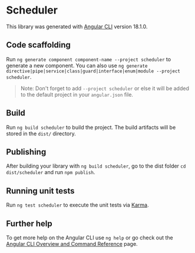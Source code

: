 # Scheduler

This library was generated with [Angular CLI](https://github.com/angular/angular-cli) version 18.1.0.

## Code scaffolding

Run `ng generate component component-name --project scheduler` to generate a new component. You can also use `ng generate directive|pipe|service|class|guard|interface|enum|module --project scheduler`.
> Note: Don't forget to add `--project scheduler` or else it will be added to the default project in your `angular.json` file. 

## Build

Run `ng build scheduler` to build the project. The build artifacts will be stored in the `dist/` directory.

## Publishing

After building your library with `ng build scheduler`, go to the dist folder `cd dist/scheduler` and run `npm publish`.

## Running unit tests

Run `ng test scheduler` to execute the unit tests via [Karma](https://karma-runner.github.io).

## Further help

To get more help on the Angular CLI use `ng help` or go check out the [Angular CLI Overview and Command Reference](https://angular.dev/tools/cli) page.
